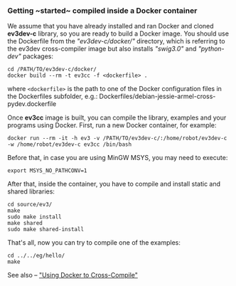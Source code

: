 ### Getting ~started~ compiled inside a Docker container

We assume that you have already installed and ran Docker and cloned
**ev3dev-c** library, so you are ready to build a Docker image. You should
use the Dockerfile from the _"ev3dev-c/docker/"_ directory, which is
referring to the ev3dev cross-compiler image but also installs _"swig3.0"_
and _"python-dev"_ packages:

    cd /PATH/TO/ev3dev-c/docker/
    docker build --rm -t ev3cc -f <dockerfile> .

where `<dockerfile>` is the path to one of the Docker configuration files in the Dockerfiles subfolder, e.g.:
     Dockerfiles/debian-jessie-armel-cross-pydev.dockerfile

Once **ev3cc** image is built, you can compile the library, examples and your
programs using Docker. First, run a new Docker container, for example:

    docker run --rm -it -h ev3 -v /PATH/TO/ev3dev-c/:/home/robot/ev3dev-c -w /home/robot/ev3dev-c ev3cc /bin/bash

Before that, in case you are using MinGW MSYS, you may need to execute:

    export MSYS_NO_PATHCONV=1

After that, inside the container, you have to compile and install static and
shared libraries:

    cd source/ev3/
    make
    sudo make install
    make shared
    sudo make shared-install

That's all, now you can try to compile one of the examples:

    cd ../../eg/hello/
    make

See also – ["Using Docker to Cross-Compile"][ev3dev-cross]

[ev3dev-cross]: http://www.ev3dev.org/docs/tutorials/using-docker-to-cross-compile/
